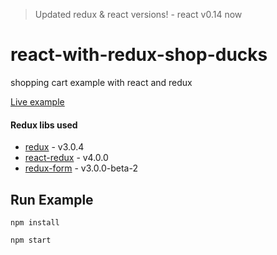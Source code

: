 > Updated redux & react versions! - react v0.14 now

# react-with-redux-shop-ducks
shopping cart example with react and redux

[Live example](http://www.hartzis.me/react-with-redux-shop-ducks/)

#### Redux libs used

- [redux](https://github.com/rackt/redux) - v3.0.4
- [react-redux](https://github.com/rackt/react-redux) - v4.0.0
- [redux-form](https://github.com/erikras/redux-form) - v3.0.0-beta-2



## Run Example

`npm install`

`npm start`

